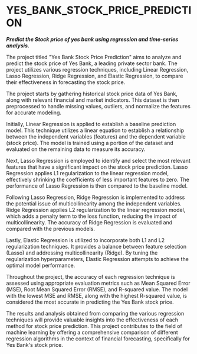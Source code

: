 # YES_BANK_STOCK_PRICE_PREDICTION
***Predict the Stock price of yes bank using regression and time-series analysis.***

The project titled "Yes Bank Stock Price Prediction" aims to analyze and predict the stock price of Yes Bank, a leading private sector bank. The project utilizes various regression techniques, including Linear Regression, Lasso Regression, Ridge Regression, and Elastic Regression, to compare their effectiveness in forecasting the stock price.

The project starts by gathering historical stock price data of Yes Bank, along with relevant financial and market indicators. This dataset is then preprocessed to handle missing values, outliers, and normalize the features for accurate modeling.

Initially, Linear Regression is applied to establish a baseline prediction model. This technique utilizes a linear equation to establish a relationship between the independent variables (features) and the dependent variable (stock price). The model is trained using a portion of the dataset and evaluated on the remaining data to measure its accuracy.

Next, Lasso Regression is employed to identify and select the most relevant features that have a significant impact on the stock price prediction. Lasso Regression applies L1 regularization to the linear regression model, effectively shrinking the coefficients of less important features to zero. The performance of Lasso Regression is then compared to the baseline model.

Following Lasso Regression, Ridge Regression is implemented to address the potential issue of multicollinearity among the independent variables. Ridge Regression applies L2 regularization to the linear regression model, which adds a penalty term to the loss function, reducing the impact of multicollinearity. The accuracy of Ridge Regression is evaluated and compared with the previous models.

Lastly, Elastic Regression is utilized to incorporate both L1 and L2 regularization techniques. It provides a balance between feature selection (Lasso) and addressing multicollinearity (Ridge). By tuning the regularization hyperparameters, Elastic Regression attempts to achieve the optimal model performance.

Throughout the project, the accuracy of each regression technique is assessed using appropriate evaluation metrics such as Mean Squared Error (MSE), Root Mean Squared Error (RMSE), and R-squared value. The model with the lowest MSE and RMSE, along with the highest R-squared value, is considered the most accurate in predicting the Yes Bank stock price.

The results and analysis obtained from comparing the various regression techniques will provide valuable insights into the effectiveness of each method for stock price prediction. This project contributes to the field of machine learning by offering a comprehensive comparison of different regression algorithms in the context of financial forecasting, specifically for Yes Bank's stock price.
